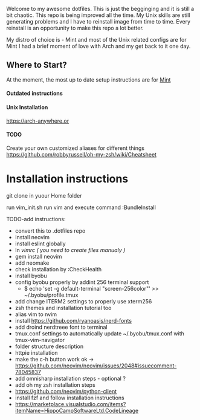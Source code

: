 Welcome to my awesome dotfiles. This is just the begginging and it is still a bit chaotic. 
This repo is being improved all the time. My Unix skills are still generating problems and I have to reinstall image from time to time.
Every reinstall is an opportunity to make this repo a lot better.

My distro of choice is - Mint and most of the Unix related configs are for Mint
I had a brief moment of love with Arch and my get back to it one day.

## Where to Start?
At the moment, the most up to date setup instructions are for [Mint](/unix)

#### Outdated instructions
#### Unix Installation
https://arch-anywhere.or

#### TODO
Create your own customized aliases for different things
https://github.com/robbyrussell/oh-my-zsh/wiki/Cheatsheet


Installation instructions
====
git clone in yuour Home folder

run vim_init.sh
run vim and execute command :BundleInstall


TODO-add instructions:
- convert this to .dotfiles repo
- install neovim
- install eslint globally
- ln _vimrc ( you need to create files manualy )_
- gem install neovim
- add neomake
- check installation by :CheckHealth
- install byobu
- config byobu properly by addint 256 terminal support
  - $ echo 'set -g default-terminal "screen-256color"' >> ~/.byobu/profile.tmux
- add change ITERM2 settings to properly use xterm256
- zsh themes and installation tutorial too
- alias vim to nvim
- install https://github.com/ryanoasis/nerd-fonts
- add droind nerdtreee font to terminal
- tmux.conf settings to automatically update ~/.byobu/tmux.conf with tmux-vim-navigator
- folder structure description
- httpie installation
- make the c-h button work ok -> https://github.com/neovim/neovim/issues/2048#issuecomment-78045837
- add omnisharp installation steps - optional ?
- add oh my zsh installation steps
- https://github.com/neovim/python-client
- install fzf and follow installation instructions
- https://marketplace.visualstudio.com/items?itemName=HippoCampSoftwareLtd.CodeLineage
